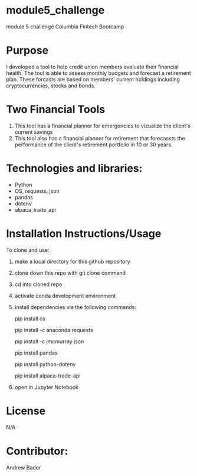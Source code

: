# module5_challenge
module 5 challenge Columbia Fintech Bootcamp

# Purpose
I developed a tool to help credit union members evaluate their financial health. The tool is able to assess monthly budgets and forecast a retirement plan. These forcasts are based on members' current holdings including cryptocurrencies, stocks and bonds.

# Two Financial Tools
1) This tool has a financial planner for emergencies to vizualize the client's current savings
2) This tool also has a financial planner for retirement that forecassts the performance of the client's retirement portfolio in 10 or 30 years. 

# Technologies and libraries:
- Python
- OS, requests, json
- pandas
- dotenv
- alpaca_trade_api

# Installation Instructions/Usage
To clone and use:
1) make a local directory for this github repository
2) clone down this repo with git clone command
3) cd into cloned repo
4) activate conda development environment
5) install dependencies via the following commands:

    pip install os

    pip install -c anaconda requests

    pip install -c jmcmurray json

    pip install pandas

    pip install python-dotenv

    pip install alpaca-trade-api

6) open in Jupyter Notebook

# License
N/A

# Contributor:
Andrew Bader